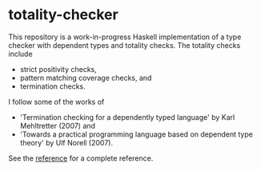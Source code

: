 # totality-checker

This repository is a work-in-progress Haskell implementation of a type checker with
dependent types and totality checks. The totality checks include 

- strict positivity checks,
- pattern matching coverage checks, and 
- termination checks. 

I follow some of the works of 
- 'Termination
checking for a dependently typed
language'
by Karl Mehltretter (2007) and 
- 'Towards a practical programming
language based on dependent type theory' by Ulf Norell (2007).

See the [reference](https://github.com/thealmarty/totality-checker/blob/master/Reference/reference.pdf) for a complete reference.